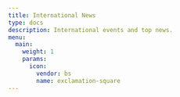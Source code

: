 ```yaml
---
title: International News
type: docs
description: International events and top news.
menu:
  main:
    weight: 1
    params:
      icon:
        vendor: bs
        name: exclamation-square
---
```

